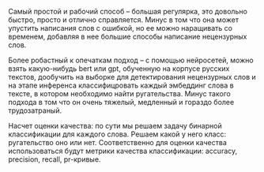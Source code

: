 Самый простой и рабочий способ – большая регулярка, это довольно быстро, просто и отлично справляется. Минус в том что она может упустить написания слов с ошибкой, но ее можно наращивать со временем, добавляя в нее большие способы написание нецензурных слов.

Более робастный к опечаткам подход – с помощью нейросетей, можно взять какую-нибудь bert или gpt, обученную на корпусе русских текстов, дообучить на выборке для детектирования нецензурных слов и на этапе инференса классифицровать каждый эмбеддинг слова в тексте, в котором необходимо найти ругательства. Минус такого подхода в том что он очень тяжелый, медленный и гораздо более трудозатраный.

Насчет оценки качества: по сути мы решаем задачу бинарной классификации для каждого слова. Решаем какой у него класс: ругательство оно или нет. Соответственно для оценки качества использоваться будут метрики качества классификации: accuracy, precision, recall, pr-кривые.